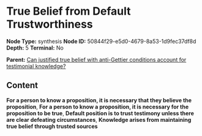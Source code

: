 # True Belief from Default Trustworthiness

**Node Type:** synthesis
**Node ID:** 50844f29-e5d0-4679-8a53-1d9fec37df8d
**Depth:** 5
**Terminal:** No

**Parent:** [Can justified true belief with anti-Gettier conditions account for testimonial knowledge?](can-justified-true-belief-with-anti-gettier-conditions-account-for-testimonial-knowledge-antithesis-d212f12e-416c-4a6e-bdfd-d83ea587a7e7.md)

## Content

**For a person to know a proposition, it is necessary that they believe the proposition**, **For a person to know a proposition, it is necessary for the proposition to be true**, **Default position is to trust testimony unless there are clear defeating circumstances**, **Knowledge arises from maintaining true belief through trusted sources**
